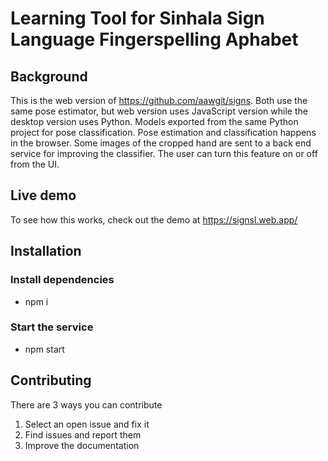 
# Learning Tool for Sinhala Sign Language Fingerspelling Aphabet
## Background
This is the web version of https://github.com/aawgit/signs. Both use the same pose estimator, but web version uses JavaScript version while the desktop version uses Python. Models exported from the same Python project for pose classification.
Pose estimation and classification happens in the browser. Some images of the cropped hand are sent to a back end service for improving the classifier. The user can turn this feature on or off from the UI.

## Live demo
To see how this works, check out the demo at https://signsl.web.app/ 

## Installation
### Install dependencies
- npm i
### Start the service
- npm start

## Contributing
There are 3 ways you can contribute
1. Select an open issue and fix it
2. Find issues and report them
3. Improve the documentation

